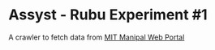 # Assyst - Rubu Experiment #1
A crawler to fetch data from [MIT Manipal Web Portal](http://websismit.manipal.edu)
